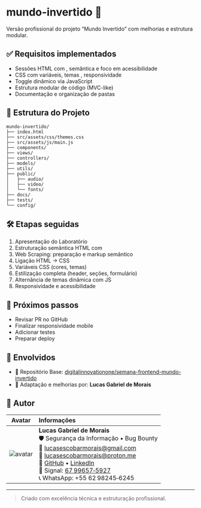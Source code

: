 # mundo-invertido 🎯

Versão profissional do projeto “Mundo Invertido” com melhorias e estrutura modular.

## ✅ Requisitos implementados

- Sessões HTML com , semântica e foco em acessibilidade
- CSS com variáveis, temas , responsividade
- Toggle dinâmico via JavaScript
- Estrutura modular de código (MVC-like)
- Documentação e organização de pastas

## 📁 Estrutura do Projeto

```
mundo-invertido/
├── index.html
├── src/assets/css/themes.css
├── src/assets/js/main.js
├── components/
├── views/
├── controllers/
├── models/
├── utils/
├── public/
│   ├── audio/
│   ├── video/
│   └── fonts/
├── docs/
├── tests/
└── config/
```

## 🛠️ Etapas seguidas

1. Apresentação do Laboratório
2. Estruturação semântica HTML com 
3. Web Scraping: preparação e markup semântico
4. Ligação HTML → CSS
5. Variáveis CSS (cores, temas)
6. Estilização completa (header, seções, formulário)
7. Alternância de temas dinâmica com JS
8. Responsividade e acessibilidade

## 🔁 Próximos passos

- Revisar PR no GitHub
- Finalizar responsividade mobile
- Adicionar testes
- Preparar deploy

## 👥 Envolvidos

- 🔗 Repositório Base: [digitalinnovationone/semana-frontend-mundo-invertido](https://github.com/digitalinnovationone/semana-frontend-mundo-invertido)
- 👤 Adaptação e melhorias por: **Lucas Gabriel de Morais**

## 👤 Autor

| Avatar | Informações |
|:--:|:--|
| ![avatar](https://avatars.githubusercontent.com/u/your-github-id?s=100) | **Lucas Gabriel de Morais**<br>🛡️ Segurança da Informação • Bug Bounty<br>📧 [lucasescobarmorais@gmail.com](mailto:lucasescobarmorais@gmail.com)<br>📮 [lucasescobarmorais@proton.me](mailto:lucasescobarmorais@proton.me)<br>🔗 [GitHub](https://github.com/Lalalucas) • [LinkedIn](https://www.linkedin.com/in/lucas-gabriel-de-morais/)<br>📱 Signal: [67 99657‑5927](https://signal.me/#eu/Cw8TsrwvMGUxNxVIVcel3uA4uI0s8xr5rRz6Zi7YsrHuLOqO1Q9G-IZ2z4bxm3lF)<br>📞 WhatsApp: +55 62 98245‑6245 |

---
> Criado com excelência técnica e estruturação profissional.
